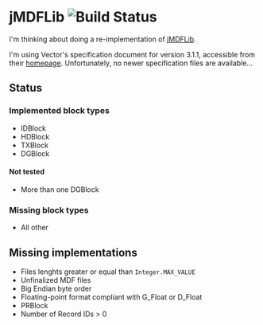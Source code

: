 # jMDFLib ![Build Status](http://wollekuel.spdns.de:8080/buildStatus/icon?job=jmdflib)

I'm thinking about doing a re-implementation of [jMDFLib](https://sourceforge.net/projects/jmdflib/).

I'm using Vector's specification document for version 3.1.1, accessible from their [homepage](https://vector.com/downloads/mdf_specification.pdf). Unfortunately, no newer specification files are available...

## Status

### Implemented block types

* IDBlock
* HDBlock
* TXBlock
* DGBlock

#### Not tested

* More than one DGBlock

### Missing block types

* All other

## Missing implementations

* Files lenghts greater or equal than `Integer.MAX_VALUE`
* Unfinalized MDF files
* Big Endian byte order
* Floating-point format compliant with G_Float or D_Float
* PRBlock
* Number of Record IDs > 0